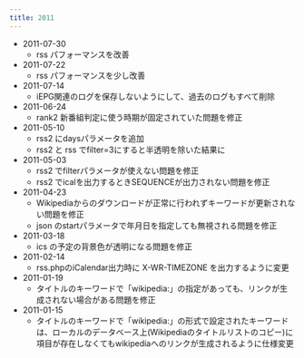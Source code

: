 ```yaml
---
title: 2011
---
```


- 2011-07-30
    - rss パフォーマンスを改善
- 2011-07-22
    - rss パフォーマンスを少し改善
- 2011-07-14
    - iEPG関連のログを保存しないようにして、過去のログもすべて削除
- 2011-06-24
    - rank2 新番組判定に使う時期が固定されていた問題を修正
- 2011-05-10
    - rss2 にdaysパラメータを追加
    - rss2 と rss でfilter=3にすると半透明を除いた結果に
- 2011-05-03
    - rss2 でfilterパラメータが使えない問題を修正
    - rss2 でicalを出力するときSEQUENCEが出力されない問題を修正
- 2011-04-23
    - Wikipediaからのダウンロードが正常に行われずキーワードが更新されない問題を修正
    - json のstartパラメータで年月日を指定しても無視される問題を修正
- 2011-03-18
    - ics の予定の背景色が透明になる問題を修正
- 2011-02-14
    - rss.phpのiCalendar出力時に X-WR-TIMEZONE を出力するように変更
- 2011-01-19
    - タイトルのキーワードで「wikipedia:」の指定があっても、リンクが生成されない場合がある問題を修正
- 2011-01-15
    - タイトルのキーワードで「wikipedia:」の形式で設定されたキーワードは、ローカルのデータベース上(Wikipediaのタイトルリストのコピー)に項目が存在しなくてもwikipediaへのリンクが生成されるように仕様変更
